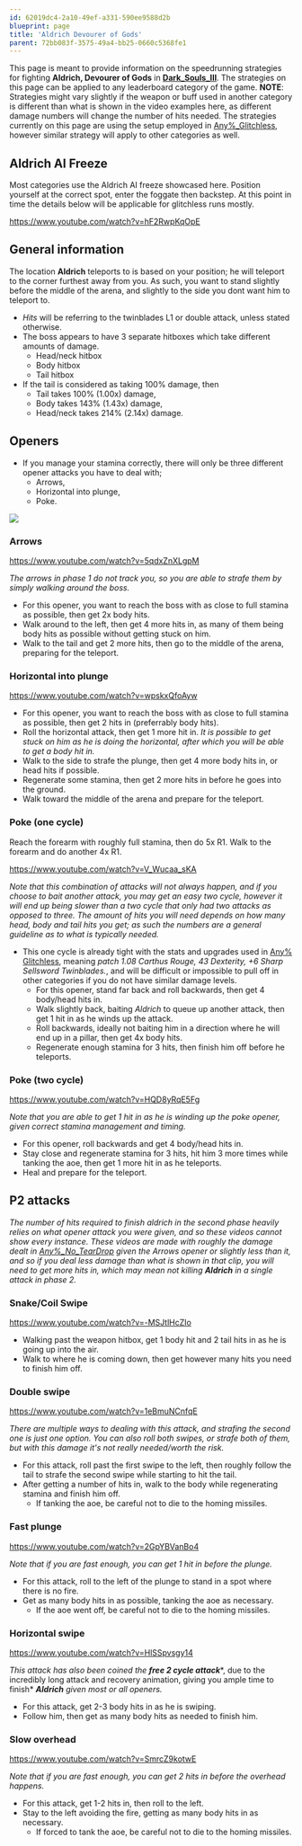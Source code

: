 ```yaml
---
id: 62019dc4-2a10-49ef-a331-590ee9588d2b
blueprint: page
title: 'Aldrich Devourer of Gods'
parent: 72bb083f-3575-49a4-bb25-0660c5368fe1
---
```

This page is meant to provide information on the speedrunning strategies for fighting **Aldrich, Devourer of Gods** in [**Dark\_Souls\_III**](/darksouls3). The strategies on this page can be applied to any leaderboard category of the game.
**NOTE**: Strategies might vary slightly if the weapon or buff used in another category is different than what is shown in the video examples here, as different damage numbers will change the number of hits needed. The strategies currently on this page are using the setup employed in [Any%_Glitchless](/darksouls3/any-glitchless), however similar strategy will apply to other categories as well.

## Aldrich AI Freeze

Most categories use the Aldrich AI freeze showcased here. Position yourself at the correct spot, enter the foggate then backstep. At this point in time the details below will be applicable for glitchless runs mostly.

https://www.youtube.com/watch?v=hF2RwpKqOpE

## General information

The location **Aldrich** teleports to is based on your position; he will teleport to the corner furthest away from you.
As such, you want to stand slightly before the middle of the arena, and slightly to the side you dont want him to teleport to.

- *Hits* will be referring to the twinblades L1 or double attack, unless stated otherwise.
- The boss appears to have 3 separate hitboxes which take different amounts of damage.
  - Head/neck hitbox
  - Body hitbox
  - Tail hitbox
- If the tail is considered as taking 100% damage, then
  - Tail takes 100% (1.00x) damage,
  - Body takes 143% (1.43x) damage,
  - Head/neck takes 214% (2.14x) damage.

## **Openers**

- If you manage your stamina correctly, there will only be three different opener attacks you have to deal with;
  - Arrows,
  - Horizontal into plunge,
  - Poke.

![](/pages/darksouls3/aldrich-devourer-of-gods/aldrich%20zones.png)

### **Arrows**

https://www.youtube.com/watch?v=5qdxZnXLgpM

*The arrows in phase 1 do not track you, so you are able to strafe them by simply walking around the boss.*

- For this opener, you want to reach the boss with as close to full stamina as possible, then get 2x body hits.
- Walk around to the left, then get 4 more hits in, as many of them being body hits as possible without getting stuck on him.
- Walk to the tail and get 2 more hits, then go to the middle of the arena, preparing for the teleport.

### **Horizontal into plunge**

https://www.youtube.com/watch?v=wpskxQfoAyw

- For this opener, you want to reach the boss with as close to full stamina as possible, then get 2 hits in (preferrably body hits).
- Roll the horizontal attack, then get 1 more hit in. *It is possible to get stuck on him as he is doing the horizontal, after which you will be able to get a body hit in.*
- Walk to the side to strafe the plunge, then get 4 more body hits in, or head hits if possible.
- Regenerate some stamina, then get 2 more hits in before he goes into the ground.
- Walk toward the middle of the arena and prepare for the teleport.

### **Poke (one cycle)**

Reach the forearm with roughly full stamina, then do 5x R1. Walk to the forearm and do another 4x R1.

https://www.youtube.com/watch?v=V_Wucaa_sKA

*Note that this combination of attacks will not always happen, and if you choose to bait another attack, you may get an easy two cycle, however it will end up being slower than a two cycle that only had two attacks as opposed to three.*  *The amount of hits you will need depends on how many head, body and tail hits you get; as such the numbers are a general guideline as to what is typically needed.*

- This one cycle is already tight with the stats and upgrades used in [Any% Glitchless](/darksouls3/any-glitchless), meaning *patch 1.08 Carthus Rouge, 43 Dexterity, +6 Sharp Sellsword Twinblades.*, and will be difficult or impossible to pull off in other categories if you do not have similar damage levels.
  - For this opener, stand far back and roll backwards, then get 4 body/head hits in.
  - Walk slightly back, baiting *Aldrich* to queue up another attack, then get 1 hit in as he winds up the attack.
  - Roll backwards, ideally not baiting him in a direction where he will end up in a pillar, then get 4x body hits.
  - Regenerate enough stamina for 3 hits, then finish him off before he teleports.

### **Poke (two cycle)**

https://www.youtube.com/watch?v=HQD8yRqE5Fg

*Note that you are able to get 1 hit in as he is winding up the poke opener, given correct stamina management and timing.*

- For this opener, roll backwards and get 4 body/head hits in.
- Stay close and regenerate stamina for 3 hits, hit him 3 more times while tanking the aoe, then get 1 more hit in as he teleports.
- Heal and prepare for the teleport.

## **P2 attacks**

*The number of hits required to finish aldrich in the second phase heavily relies on what opener attack you were given, and so these videos cannot show every instance.*  *These videos are made with roughly the damage dealt in* [*Any%\_No\_TearDrop*](/darksouls3/any-no-teardrop) *given the Arrows opener or slightly less than it, and so if you deal less damage than what is shown in that clip, you will need to get more hits in, which may mean not killing* ***Aldrich*** *in a single attack in phase 2.*

### **Snake/Coil Swipe**

https://www.youtube.com/watch?v=-MSJtlHcZIo

- Walking past the weapon hitbox, get 1 body hit and 2 tail hits in as he is going up into the air.
- Walk to where he is coming down, then get however many hits you need to finish him off.

### **Double swipe**

https://www.youtube.com/watch?v=1eBmuNCnfqE

*There are multiple ways to dealing with this attack, and strafing the second one is just one option. You can also roll both swipes, or strafe both of them, but with this damage it's not really needed/worth the risk.*

- For this attack, roll past the first swipe to the left, then roughly follow the tail to strafe the second swipe while starting to hit the tail.
- After getting a number of hits in, walk to the body while regenerating stamina and finish him off.
  - If tanking the aoe, be careful not to die to the homing missiles.

### **Fast plunge**

https://www.youtube.com/watch?v=2GpYBVanBo4

*Note that if you are fast enough, you can get 1 hit in before the plunge.*

- For this attack, roll to the left of the plunge to stand in a spot where there is no fire.
- Get as many body hits in as possible, tanking the aoe as necessary.
  - If the aoe went off, be careful not to die to the homing missiles.

### **Horizontal swipe**

https://www.youtube.com/watch?v=HlSSpvsgy14

*This attack has also been coined the* ***free 2 cycle attack***\*, due to the incredibly long attack and recovery animation, giving you ample time to finish* ***Aldrich*** *given most or all openers.*

- For this attack, get 2-3 body hits in as he is swiping.
- Follow him, then get as many body hits as needed to finish him.

### **Slow overhead**

https://www.youtube.com/watch?v=SmrcZ9kotwE

*Note that if you are fast enough, you can get 2 hits in before the overhead happens.*

- For this attack, get 1-2 hits in, then roll to the left.
- Stay to the left avoiding the fire, getting as many body hits in as necessary.
  - If forced to tank the aoe, be careful not to die to the homing missiles.
